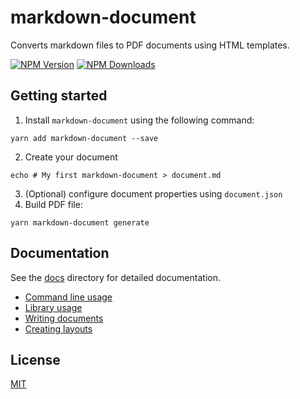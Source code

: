 # markdown-document
Converts markdown files to PDF documents using HTML templates.

[![NPM Version][npm-image]][npm-url]
[![NPM Downloads][downloads-image]][downloads-url]

## Getting started
1. Install `markdown-document` using the following command:
```
yarn add markdown-document --save
```

2. Create your document
```
echo # My first markdown-document > document.md
```

3. (Optional) configure document properties using `document.json`
4. Build PDF file:
```
yarn markdown-document generate
```

## Documentation
See the [docs](docs) directory for detailed documentation.
- [Command line usage](docs/command-line.md)
- [Library usage](docs/library.md)
- [Writing documents](docs/documents.md)
- [Creating layouts](docs/layouts.md)

## License

[MIT](https://github.com/marcel-hofer/markdown-document/blob/master/LICENSE)

[npm-image]: https://img.shields.io/npm/v/markdown-document.svg
[npm-url]: https://npmjs.org/package/markdown-document
[downloads-image]: https://img.shields.io/npm/dm/markdown-document.svg
[downloads-url]: https://npmjs.org/package/markdown-document